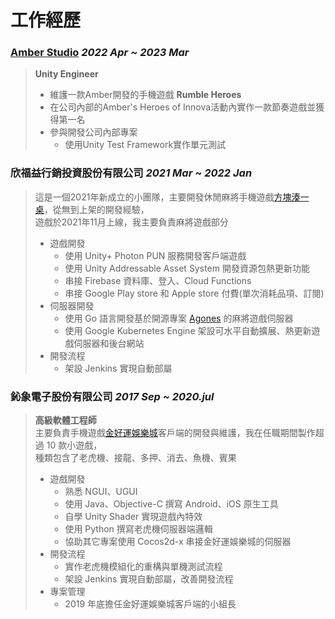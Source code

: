 # 工作經歷

### **[Amber Studio](https://amberstudio.com/)** *2022 Apr ~ 2023 Mar*
> **Unity Engineer**
> - 維護一款Amber開發的手機遊戲 **Rumble Heroes**
> - 在公司內部的Amber's Heroes of Innova活動內實作一款節奏遊戲並獲得第一名
> - 參與開發公司內部專案
>   - 使用Unity Test Framework實作單元測試

### **欣福益行銷投資股份有限公司** *2021 Mar ~ 2022 Jan*
> 這是一個2021年新成立的小團隊，主要開發休閒麻將手機遊戲[方塊湊一桌](https://www.facebook.com/CubeMahjong/)，從無到上架的開發經驗，<br/>
遊戲於2021年11月上線，我主要負責麻將遊戲部分
> - 遊戲開發
>   - 使用 Unity+ Photon PUN 服務開發客戶端遊戲
>   - 使用 Unity Addressable Asset System 開發資源包熱更新功能
>   - 串接 Firebase 資料庫、登入、Cloud Functions
>   - 串接 Google Play store 和 Apple store 付費(單次消耗品項、訂閱) 
> - 伺服器開發
>   - 使用 Go 語言開發基於開源專案 [Agones](https://agones.dev/site/) 的麻將遊戲伺服器
>   - 使用 Google Kubernetes Engine 架設可水平自動擴展、熱更新遊戲伺服器和後台網站
> - 開發流程
>   - 架設 Jenkins 實現自動部屬

### **鈊象電子股份有限公司**  *2017 Sep ~ 2020.jul*
> **高級軟體工程師**  
> 主要負責手機遊戲[金好運娛樂城](https://www.goodluck777.com/)客戶端的開發與維護，我在任職期間製作超過 10 款小遊戲，<br/>
種類包含了老虎機、接龍、多押、消去、魚機、賓果
> - 遊戲開發
>   - 熟悉 NGUI、UGUI
>   - 使用 Java、Objective-C 撰寫 Android、iOS 原生工具
>   - 自學 Unity Shader 實現遊戲內特效
>   - 使用 Python 撰寫老虎機伺服器端邏輯
>   - 協助其它專案使用 Cocos2d-x 串接金好運娛樂城的伺服器
> - 開發流程
>   - 實作老虎機模組化的重構與單機測試流程
>   - 架設 Jenkins 實現自動部屬，改善開發流程
> - 專案管理
>   - 2019 年底擔任金好運娛樂城客戶端的小組長
